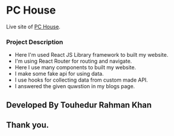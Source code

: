 # PC House

Live site of [PC House](https://pc-house-trk.netlify.app/).

### Project Description
* Here I'm used React JS Library framework to built my website.
* I'm using React Router for routing and navigate.
* Here I use many components to built my website.
* I make some fake api for using data.
* I use hooks for collecting data from custom made API.
* I answered the given quwstion in my blogs page.

## Developed By Touhedur Rahman Khan
## Thank you.
